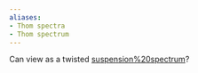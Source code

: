 ```yaml
---
aliases:
- Thom spectra
- Thom spectrum
---
```















Can view as a twisted [suspension%20spectrum](suspension%20spectrum)?
